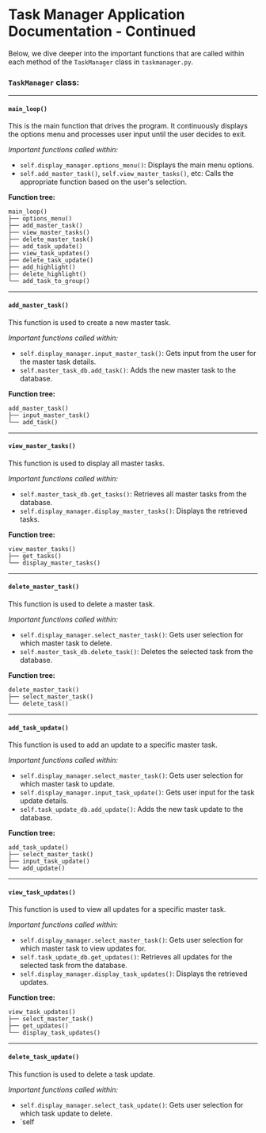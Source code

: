 # Task Manager Application Documentation - Continued

Below, we dive deeper into the important functions that are called within each method of the `TaskManager` class in `taskmanager.py`.

### `TaskManager` class:

---

#### **`main_loop()`**

This is the main function that drives the program. It continuously displays the options menu and processes user input until the user decides to exit.

*Important functions called within:*
- `self.display_manager.options_menu()`: Displays the main menu options.
- `self.add_master_task()`, `self.view_master_tasks()`, etc: Calls the appropriate function based on the user's selection.

**Function tree:**
```
main_loop()
├── options_menu()
├── add_master_task()
├── view_master_tasks()
├── delete_master_task()
├── add_task_update()
├── view_task_updates()
├── delete_task_update()
├── add_highlight()
├── delete_highlight()
└── add_task_to_group()
```

---

#### **`add_master_task()`**

This function is used to create a new master task.

*Important functions called within:*
- `self.display_manager.input_master_task()`: Gets input from the user for the master task details.
- `self.master_task_db.add_task()`: Adds the new master task to the database.

**Function tree:**
```
add_master_task()
├── input_master_task()
└── add_task()
```

---

#### **`view_master_tasks()`**

This function is used to display all master tasks.

*Important functions called within:*
- `self.master_task_db.get_tasks()`: Retrieves all master tasks from the database.
- `self.display_manager.display_master_tasks()`: Displays the retrieved tasks.

**Function tree:**
```
view_master_tasks()
├── get_tasks()
└── display_master_tasks()
```

---

#### **`delete_master_task()`**

This function is used to delete a master task.

*Important functions called within:*
- `self.display_manager.select_master_task()`: Gets user selection for which master task to delete.
- `self.master_task_db.delete_task()`: Deletes the selected task from the database.

**Function tree:**
```
delete_master_task()
├── select_master_task()
└── delete_task()
```

---

#### **`add_task_update()`**

This function is used to add an update to a specific master task.

*Important functions called within:*
- `self.display_manager.select_master_task()`: Gets user selection for which master task to update.
- `self.display_manager.input_task_update()`: Gets user input for the task update details.
- `self.task_update_db.add_update()`: Adds the new task update to the database.

**Function tree:**
```
add_task_update()
├── select_master_task()
├── input_task_update()
└── add_update()
```

---

#### **`view_task_updates()`**

This function is used to view all updates for a specific master task.

*Important functions called within:*
- `self.display_manager.select_master_task()`: Gets user selection for which master task to view updates for.
- `self.task_update_db.get_updates()`: Retrieves all updates for the selected task from the database.
- `self.display_manager.display_task_updates()`: Displays the retrieved updates.

**Function tree:**
```
view_task_updates()
├── select_master_task()
├── get_updates()
└── display_task_updates()
```

---

#### **`delete_task_update()`**

This function is used to delete a task update.

*Important functions called within:*
- `self.display_manager.select_task_update()`: Gets user selection for which task update to delete.
- `self